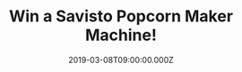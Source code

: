 ---
campaign-uuid: "c-49c710d8-024b-4259-aae8-978c652e48a4"
type: "Competition"
category: "Technology"
date: "2019-03-08T09:00:00.000Z"
end-date: "2019-04-08T23:59:00.000Z"
disable-form: false
is_promoted: false
has_entry_page: true
title: "Win a Savisto Popcorn Maker Machine!"
competition-description: "<p>Have you ever wished you could create authentic, cinema-style\
  \ popcorn from the comfort of your own home? If so, you've come to the right place\
  \ because we are giving away an amazing Savisto Popcorn Maker Machine to one of\
  \ our members! Fulfil your desire with this superb popcorn maker from Savisto, fresh\
  \ homemade popcorn perfect for movie nights!</p>\n<p>Weekend= sorted!</p>\n"
hero-header: "Win a Savisto Popcorn Maker Machine!"
terms-confirmation: "N/A"
banner-img: "https://assets.expresslyapp.com/asset-2a89681a-1082-41bb-8b38-11d5b68b1ac0.jpg"
logo-left-href: "http://club.expressly.io"
logo-left-image: "https://assets.expresslyapp.com/asset-c1d464b9-bb16-4a08-baf1-12a7e3c67d72.jpg"
logo-left-title: "Expressly Club"
bg-image-hero: "https://assets.expresslyapp.com/asset-fefff75e-3319-4d72-ad06-da619dbb0da2.jpg"
bg-image-first: "https://assets.expresslyapp.com/asset-5c01aa29-2ada-475b-b4bc-ddf00c1caede.jpg"
section1-content: "<p>Operating the popcorn machine couldn't be simpler. Using the\
  \ lid, measure out your preferred portion size of kernels. Once this is accomplished,\
  \ put the kernels into the popcorn maker, replace the lid, and switch the machine\
  \ on. It really is that easy!</p>\n<p>The machine circulates hot air in order to\
  \ cook delicious popcorn in minutes, removing the need to add oil or fat whilst\
  \ cooking. This means that the popcorn produced by the machine is virtually fat-free,\
  \ in addition to being an excellent source of fiber, making it the perfect healthy\
  \ snack food!</p>\n<p>Add your choice of toppings, herbs or spices to the mix in\
  \ order to infuse the popcorn with your favourite flavours. Whether you prefer \"\
  classic\" flavours like salty, buttery or sweet, or favour more exotic flavours\
  \ like parmesan cheese, maple syrup or tandoori spices, the Savisto popcorn maker\
  \ is the perfect way to experience them! Enter the form below for a chance to win\
  \ it now!</p>\n"
entry-title: "Win a Savisto Popcorn Maker Machine!"
entry-content: "<p>Enter the draw to win a Savisto Popcorn Maker Machine by entering\
  \ below before 23:59 on 8th of April 2019.</p>\n"
has-winner: false
prize-description: "A Savisto Popcorn Maker Machine."
special-conditions: "Multiple entries are allowed up to one every day.\r\nThis competition\
  \ is also available on: https://aaa.nme.com/competitions/\r\nsavisto-popcorn-maker-machine"
country-restrictions:
- "GB"
---